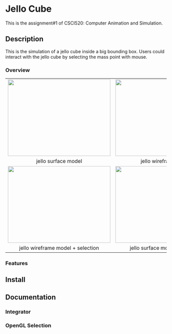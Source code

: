 # Jello Cube

This is the assignment#1 of CSCI520: Computer Animation and Simulation.

## Description
This is the simulation of a jello cube inside a big bounding box. Users could interact with the jello cube by selecting 
the mass point with mouse.
### Overview
<table>
    <tr>
        <td><img src="https://github.com/wanyuzha/JelloCube/blob/main/img/jello.gif" width="320" height="240" alt=""></td>
        <td><img src="https://github.com/wanyuzha/JelloCube/blob/main/img/wireframes.gif" width="320" height="240" alt=""></td>
    </tr>
    <tr>
        <td align="center">jello surface model</td>
        <td align="center">jello wireframe model</td>
    </tr>
    <tr>
        <td><img src="https://github.com/wanyuzha/JelloCube/blob/main/img/select.gif" width="320" height="240" alt=""></td>
        <td><img src="https://github.com/wanyuzha/JelloCube/blob/main/img/surface.gif" width="320" height="240" alt=""></td>
    </tr>
    <tr>
        <td align="center">jello wireframe model + selection</td>
        <td align="center">jello surface model + selection</td>
    </tr>
</table>

### Features

## Install

## Documentation

### Integrator


### OpenGL Selection